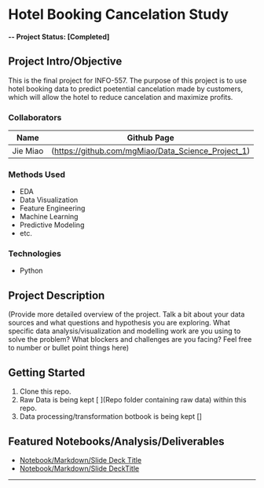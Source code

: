 # Hotel Booking Cancelation Study

#### -- Project Status: [Completed]

## Project Intro/Objective
This is the final project for INFO-557. The purpose of this project is to use hotel booking data to predict poetential cancelation made by customers, which will allow the hotel to reduce cancelation and maximize profits. 

### Collaborators
|Name     |  Github Page   | 
|---------|-----------------|
|Jie Miao | (https://github.com/mgMiao/Data_Science_Project_1)|

### Methods Used
* EDA
* Data Visualization
* Feature Engineering
* Machine Learning
* Predictive Modeling
* etc.

### Technologies
* Python


## Project Description
(Provide more detailed overview of the project.  Talk a bit about your data sources and what questions and hypothesis you are exploring. What specific data analysis/visualization and modelling work are you using to solve the problem? What blockers and challenges are you facing?  Feel free to number or bullet point things here)


## Getting Started

1. Clone this repo.
2. Raw Data is being kept [ ](Repo folder containing raw data) within this repo.
3. Data processing/transformation botbook is being kept []



## Featured Notebooks/Analysis/Deliverables
* [Notebook/Markdown/Slide Deck Title](#)
* [Notebook/Markdown/Slide DeckTitle](#)

---

